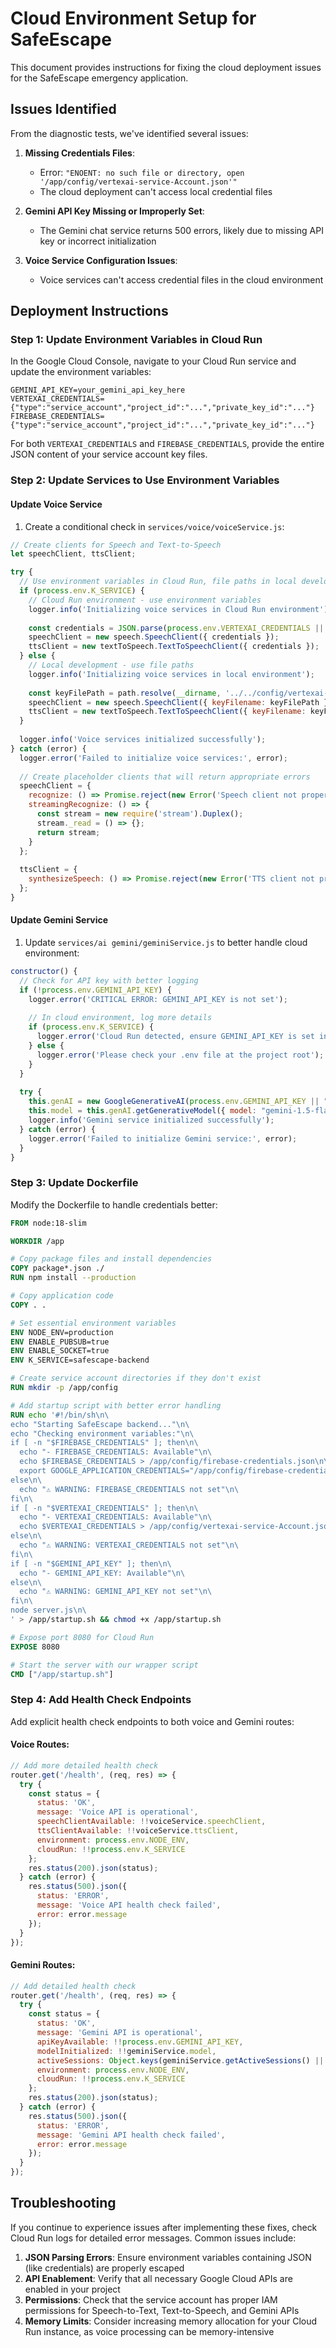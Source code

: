 # Cloud Environment Setup for SafeEscape

This document provides instructions for fixing the cloud deployment issues for the SafeEscape emergency application.

## Issues Identified

From the diagnostic tests, we've identified several issues:

1. **Missing Credentials Files**:
   - Error: `"ENOENT: no such file or directory, open '/app/config/vertexai-service-Account.json'"`
   - The cloud deployment can't access local credential files

2. **Gemini API Key Missing or Improperly Set**:
   - The Gemini chat service returns 500 errors, likely due to missing API key or incorrect initialization

3. **Voice Service Configuration Issues**:
   - Voice services can't access credential files in the cloud environment

## Deployment Instructions

### Step 1: Update Environment Variables in Cloud Run

In the Google Cloud Console, navigate to your Cloud Run service and update the environment variables:

```
GEMINI_API_KEY=your_gemini_api_key_here
VERTEXAI_CREDENTIALS={"type":"service_account","project_id":"...","private_key_id":"..."}
FIREBASE_CREDENTIALS={"type":"service_account","project_id":"...","private_key_id":"..."}
```

For both `VERTEXAI_CREDENTIALS` and `FIREBASE_CREDENTIALS`, provide the entire JSON content of your service account key files.

### Step 2: Update Services to Use Environment Variables

#### Update Voice Service

1. Create a conditional check in `services/voice/voiceService.js`:

```javascript
// Create clients for Speech and Text-to-Speech
let speechClient, ttsClient;

try {
  // Use environment variables in Cloud Run, file paths in local development
  if (process.env.K_SERVICE) {
    // Cloud Run environment - use environment variables
    logger.info('Initializing voice services in Cloud Run environment');
    
    const credentials = JSON.parse(process.env.VERTEXAI_CREDENTIALS || "{}");
    speechClient = new speech.SpeechClient({ credentials });
    ttsClient = new textToSpeech.TextToSpeechClient({ credentials });
  } else {
    // Local development - use file paths
    logger.info('Initializing voice services in local environment');
    
    const keyFilePath = path.resolve(__dirname, '../../config/vertexai-service-Account.json');
    speechClient = new speech.SpeechClient({ keyFilename: keyFilePath });
    ttsClient = new textToSpeech.TextToSpeechClient({ keyFilename: keyFilePath });
  }
  
  logger.info('Voice services initialized successfully');
} catch (error) {
  logger.error('Failed to initialize voice services:', error);
  
  // Create placeholder clients that will return appropriate errors
  speechClient = {
    recognize: () => Promise.reject(new Error('Speech client not properly initialized')),
    streamingRecognize: () => {
      const stream = new require('stream').Duplex();
      stream._read = () => {};
      return stream;
    }
  };
  
  ttsClient = {
    synthesizeSpeech: () => Promise.reject(new Error('TTS client not properly initialized'))
  };
}
```

#### Update Gemini Service

1. Update `services/ai gemini/geminiService.js` to better handle cloud environment:

```javascript
constructor() {
  // Check for API key with better logging
  if (!process.env.GEMINI_API_KEY) {
    logger.error('CRITICAL ERROR: GEMINI_API_KEY is not set');
    
    // In cloud environment, log more details
    if (process.env.K_SERVICE) {
      logger.error('Cloud Run detected, ensure GEMINI_API_KEY is set in environment variables');
    } else {
      logger.error('Please check your .env file at the project root');
    }
  }
  
  try {
    this.genAI = new GoogleGenerativeAI(process.env.GEMINI_API_KEY || "MISSING_API_KEY");
    this.model = this.genAI.getGenerativeModel({ model: "gemini-1.5-flash" });
    logger.info('Gemini service initialized successfully');
  } catch (error) {
    logger.error('Failed to initialize Gemini service:', error);
  }
}
```

### Step 3: Update Dockerfile

Modify the Dockerfile to handle credentials better:

```dockerfile
FROM node:18-slim

WORKDIR /app

# Copy package files and install dependencies
COPY package*.json ./
RUN npm install --production

# Copy application code
COPY . .

# Set essential environment variables
ENV NODE_ENV=production
ENV ENABLE_PUBSUB=true
ENV ENABLE_SOCKET=true
ENV K_SERVICE=safescape-backend

# Create service account directories if they don't exist
RUN mkdir -p /app/config

# Add startup script with better error handling
RUN echo '#!/bin/sh\n\
echo "Starting SafeEscape backend..."\n\
echo "Checking environment variables:"\n\
if [ -n "$FIREBASE_CREDENTIALS" ]; then\n\
  echo "- FIREBASE_CREDENTIALS: Available"\n\
  echo $FIREBASE_CREDENTIALS > /app/config/firebase-credentials.json\n\
  export GOOGLE_APPLICATION_CREDENTIALS="/app/config/firebase-credentials.json"\n\
else\n\
  echo "⚠️ WARNING: FIREBASE_CREDENTIALS not set"\n\
fi\n\
if [ -n "$VERTEXAI_CREDENTIALS" ]; then\n\
  echo "- VERTEXAI_CREDENTIALS: Available"\n\
  echo $VERTEXAI_CREDENTIALS > /app/config/vertexai-service-Account.json\n\
else\n\
  echo "⚠️ WARNING: VERTEXAI_CREDENTIALS not set"\n\
fi\n\
if [ -n "$GEMINI_API_KEY" ]; then\n\
  echo "- GEMINI_API_KEY: Available"\n\
else\n\
  echo "⚠️ WARNING: GEMINI_API_KEY not set"\n\
fi\n\
node server.js\n\
' > /app/startup.sh && chmod +x /app/startup.sh

# Expose port 8080 for Cloud Run
EXPOSE 8080

# Start the server with our wrapper script
CMD ["/app/startup.sh"]
```

### Step 4: Add Health Check Endpoints

Add explicit health check endpoints to both voice and Gemini routes:

#### Voice Routes:

```javascript
// Add more detailed health check
router.get('/health', (req, res) => {
  try {
    const status = {
      status: 'OK',
      message: 'Voice API is operational',
      speechClientAvailable: !!voiceService.speechClient,
      ttsClientAvailable: !!voiceService.ttsClient,
      environment: process.env.NODE_ENV,
      cloudRun: !!process.env.K_SERVICE
    };
    res.status(200).json(status);
  } catch (error) {
    res.status(500).json({
      status: 'ERROR',
      message: 'Voice API health check failed',
      error: error.message
    });
  }
});
```

#### Gemini Routes:

```javascript
// Add detailed health check
router.get('/health', (req, res) => {
  try {
    const status = {
      status: 'OK',
      message: 'Gemini API is operational',
      apiKeyAvailable: !!process.env.GEMINI_API_KEY,
      modelInitialized: !!geminiService.model,
      activeSessions: Object.keys(geminiService.getActiveSessions() || {}).length,
      environment: process.env.NODE_ENV,
      cloudRun: !!process.env.K_SERVICE
    };
    res.status(200).json(status);
  } catch (error) {
    res.status(500).json({
      status: 'ERROR',
      message: 'Gemini API health check failed',
      error: error.message
    });
  }
});
```

## Troubleshooting

If you continue to experience issues after implementing these fixes, check Cloud Run logs for detailed error messages. Common issues include:

1. **JSON Parsing Errors**: Ensure environment variables containing JSON (like credentials) are properly escaped
2. **API Enablement**: Verify that all necessary Google Cloud APIs are enabled in your project
3. **Permissions**: Check that the service account has proper IAM permissions for Speech-to-Text, Text-to-Speech, and Gemini APIs
4. **Memory Limits**: Consider increasing memory allocation for your Cloud Run instance, as voice processing can be memory-intensive
